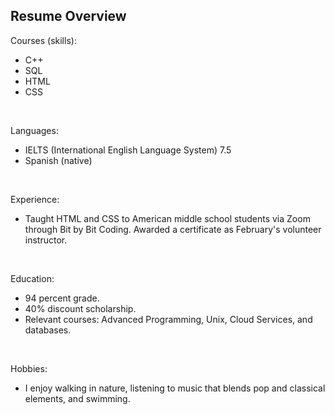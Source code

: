## Resume Overview 

Courses (skills):
- C++
- SQL
- HTML
- CSS

<br>

Languages:
- IELTS (International English 
Language System) 7.5 
- Spanish (native)

<br>

Experience:
- Taught HTML and CSS to American middle school students via Zoom through Bit by Bit Coding.
  Awarded a certificate as February's volunteer instructor.

<br>

Education:
- 94 percent grade.
- 40% discount scholarship.
- Relevant courses: Advanced Programming, Unix, Cloud Services, and databases.

<br>

Hobbies:
- I enjoy walking in nature, listening to music that blends pop and classical elements, and swimming. 

<!--
**juan-pablo-ramos-ucq/juan-pablo-ramos-ucq** is a ✨ _special_ ✨ repository because its `README.md` (this file) appears on your GitHub profile.

Here are some ideas to get you started:

- 🔭 I’m currently working on ...
- 🌱 I’m currently learning ...
- 👯 I’m looking to collaborate on ...
- 🤔 I’m looking for help with ...
- 💬 Ask me about ...
- 📫 How to reach me: ...
- 😄 Pronouns: ...
- ⚡ Fun fact: ...
-->



